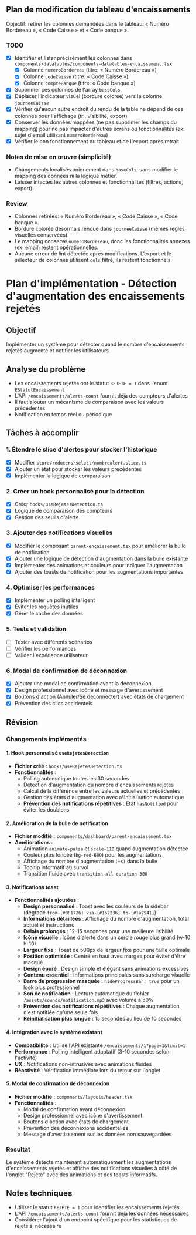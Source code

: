 ## Plan de modification du tableau d'encaissements

Objectif: retirer les colonnes demandées dans le tableau: « Numéro Bordereau », « Code Caisse » et « Code banque ».

### TODO

- [x] Identifier et lister précisément les colonnes dans `components/datatables/components-datatables-encaissement.tsx`
  - [x] Colonne `numeroBordereau` (titre: « Numéro Bordereau »)
  - [x] Colonne `codeCaisse` (titre: « Code Caisse »)
  - [x] Colonne `compteBanque` (titre: « Code banque »)
- [x] Supprimer ces colonnes de l'array `baseCols`
- [x] Déplacer l’indicateur visuel (bordure colorée) vers la colonne `journeeCaisse`
- [x] Vérifier qu'aucun autre endroit du rendu de la table ne dépend de ces colonnes pour l'affichage (tri, visibilité, export)
- [x] Conserver les données mappées (ne pas supprimer les champs du mapping) pour ne pas impacter d'autres écrans ou fonctionnalités (ex: sujet d'email utilisant `numeroBordereau`)
- [x] Vérifier le bon fonctionnement du tableau et de l'export après retrait

### Notes de mise en œuvre (simplicité)

- Changements localisés uniquement dans `baseCols`, sans modifier le mapping des données ni la logique métier.
- Laisser intactes les autres colonnes et fonctionnalités (filtres, actions, export).

### Review

- Colonnes retirées: « Numéro Bordereau », « Code Caisse », « Code banque ».
- Bordure colorée désormais rendue dans `journeeCaisse` (mêmes règles visuelles conservées).
- Le mapping conserve `numeroBordereau`, donc les fonctionnalités annexes (ex: email) restent opérationnelles.
- Aucune erreur de lint détectée après modifications. L’export et le sélecteur de colonnes utilisent `cols` filtré, ils restent fonctionnels.

# Plan d'implémentation - Détection d'augmentation des encaissements rejetés

## Objectif

Implémenter un système pour détecter quand le nombre d'encaissements rejetés augmente et notifier les utilisateurs.

## Analyse du problème

- Les encaissements rejetés ont le statut `REJETE = 1` dans l'enum `EStatutEncaissement`
- L'API `/encaissements/alerts-count` fournit déjà des compteurs d'alertes
- Il faut ajouter un mécanisme de comparaison avec les valeurs précédentes
- Notification en temps réel ou périodique

## Tâches à accomplir

### 1. Étendre le slice d'alertes pour stocker l'historique

- [x] Modifier `store/reducers/select/nombrealert.slice.ts`
- [x] Ajouter un état pour stocker les valeurs précédentes
- [x] Implémenter la logique de comparaison

### 2. Créer un hook personnalisé pour la détection

- [x] Créer `hooks/useRejetesDetection.ts`
- [x] Logique de comparaison des compteurs
- [x] Gestion des seuils d'alerte

### 3. Ajouter des notifications visuelles

- [x] Modifier le composant `parent-encaissement.tsx` pour améliorer la bulle de notification
- [x] Ajouter une logique de détection d'augmentation dans la bulle existante
- [x] Implémenter des animations et couleurs pour indiquer l'augmentation
- [x] Ajouter des toasts de notification pour les augmentations importantes

### 4. Optimiser les performances

- [x] Implémenter un polling intelligent
- [x] Éviter les requêtes inutiles
- [x] Gérer le cache des données

### 5. Tests et validation

- [ ] Tester avec différents scénarios
- [ ] Vérifier les performances
- [ ] Valider l'expérience utilisateur

### 6. Modal de confirmation de déconnexion

- [x] Ajouter une modal de confirmation avant la déconnexion
- [x] Design professionnel avec icône et message d'avertissement
- [x] Boutons d'action (Annuler/Se déconnecter) avec états de chargement
- [x] Prévention des clics accidentels

## Révision

### Changements implémentés

#### 1. Hook personnalisé `useRejetesDetection`

- **Fichier créé** : `hooks/useRejetesDetection.ts`
- **Fonctionnalités** :
  - Polling automatique toutes les 30 secondes
  - Détection d'augmentation du nombre d'encaissements rejetés
  - Calcul de la différence entre les valeurs actuelles et précédentes
  - Gestion des états d'augmentation avec réinitialisation automatique
  - **Prévention des notifications répétitives** : État `hasNotified` pour éviter les doublons

#### 2. Amélioration de la bulle de notification

- **Fichier modifié** : `components/dashboard/parent-encaissement.tsx`
- **Améliorations** :
  - Animation `animate-pulse` et `scale-110` quand augmentation détectée
  - Couleur plus foncée (`bg-red-600`) pour les augmentations
  - Affichage du nombre d'augmentation `(+X)` dans la bulle
  - Tooltip informatif au survol
  - Transition fluide avec `transition-all duration-300`

#### 3. Notifications toast

- **Fonctionnalités ajoutées** :
  - **Design personnalisé** : Toast avec les couleurs de la sidebar (dégradé `from-[#0E1726] via-[#162236] to-[#1a2941]`)
  - **Informations détaillées** : Affichage du nombre d'augmentation, total actuel et instructions
  - **Délais prolongés** : 12-15 secondes pour une meilleure lisibilité
  - **Icône visuelle** : Icône d'alerte dans un cercle rouge plus grand (w-10 h-10)
  - **Largeur fixe** : Toast de 500px de largeur fixe pour une taille optimale
  - **Position optimisée** : Centré en haut avec marges pour éviter d'être masqué
  - **Design épuré** : Design simple et élégant sans animations excessives
  - **Contenu essentiel** : Informations principales sans surcharge visuelle
  - **Barre de progression masquée** : `hideProgressBar: true` pour un look plus professionnel
  - **Son de notification** : Lecture automatique du fichier `/assets/sounds/notification.mp3` avec volume à 50%
  - **Prévention des notifications répétitives** : Chaque augmentation n'est notifiée qu'une seule fois
  - **Réinitialisation plus longue** : 15 secondes au lieu de 10 secondes

#### 4. Intégration avec le système existant

- **Compatibilité** : Utilise l'API existante `/encaissements/1?page=1&limit=1`
- **Performance** : Polling intelligent adaptatif (3-10 secondes selon l'activité)
- **UX** : Notifications non-intrusives avec animations fluides
- **Réactivité** : Vérification immédiate lors du retour sur l'onglet

#### 5. Modal de confirmation de déconnexion

- **Fichier modifié** : `components/layouts/header.tsx`
- **Fonctionnalités** :
  - Modal de confirmation avant déconnexion
  - Design professionnel avec icône d'avertissement
  - Boutons d'action avec états de chargement
  - Prévention des déconnexions accidentelles
  - Message d'avertissement sur les données non sauvegardées

### Résultat

Le système détecte maintenant automatiquement les augmentations d'encaissements rejetés et affiche des notifications visuelles à côté de l'onglet "Rejeté" avec des animations et des toasts informatifs.

## Notes techniques

- Utiliser le statut `REJETE = 1` pour identifier les encaissements rejetés
- L'API `/encaissements/alerts-count` fournit déjà les données nécessaires
- Considérer l'ajout d'un endpoint spécifique pour les statistiques de rejets si nécessaire
